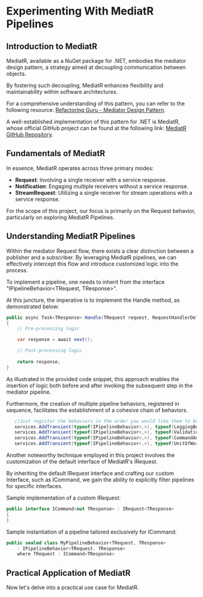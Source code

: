 # Experimenting With MediatR Pipelines

## Introduction to MediatR

MediatR, available as a NuGet package for .NET, embodies the mediator design pattern, a strategy aimed at decoupling communication between objects. 

By fostering such decoupling, MediatR enhances flexibility and maintainability within software architectures. 

For a comprehensive understanding of this pattern, you can refer to the following resource: [Refactoring Guru - Mediator Design Pattern](https://refactoring.guru/design-patterns/mediator). 

A well-established implementation of this pattern for .NET is MediatR, whose official GitHub project can be found at the following link: [MediatR GitHub Repository](https://github.com/jbogard/MediatR).

## Fundamentals of MediatR

In essence, MediatR operates across three primary modes:

- **Request**: Involving a single receiver with a service response.
- **Notification**: Engaging multiple receivers without a service response.
- **StreamRequest**: Utilizing a single receiver for stream operations with a service response.

For the scope of this project, our focus is primarily on the Request behavior, particularly on exploring MediatR Pipelines.

## Understanding MediatR Pipelines

Within the mediator Request flow, there exists a clear distinction between a publisher and a subscriber. 
By leveraging MediatR pipelines, we can effectively intercept this flow and introduce customized logic into the process.

To implement a pipeline, one needs to inherit from the interface "IPipelineBehavior<TRequest, TResponse>". 

At this juncture, the imperative is to implement the Handle method, as demonstrated below:

```csharp
public async Task<TResponse> Handle(TRequest request, RequestHandlerDelegate<TResponse> next, CancellationToken cancellationToken)
{
    // Pre-processing logic

    var response = await next();

    // Post-processing logic
    
    return response;
}
```

As illustrated in the provided code snippet, this approach enables the insertion of logic both before and after invoking the subsequent step in the mediator pipeline.

Furthermore, the creation of multiple pipeline behaviors, registered in sequence, facilitates the establishment of a cohesive chain of behaviors.

```csharp
   //Just register the behaviors in the order you would like them to be called.
   services.AddTransient(typeof(IPipelineBehavior<,>), typeof(LoggingBehavior<,>));
   services.AddTransient(typeof(IPipelineBehavior<,>), typeof(ValidationBehavior<,>));
   services.AddTransient(typeof(IPipelineBehavior<,>), typeof(CommandAuthorizationBehavior<,>));
   services.AddTransient(typeof(IPipelineBehavior<,>), typeof(UnitOfWorkBehavior<,>));

```


Another noteworthy technique employed in this project involves the customization of the default interface of MediatR's IRequest.

By inheriting the default IRequest interface and crafting our custom Interface, such as ICommand, we gain the ability to explicitly filter pipelines for specific interfaces.

Sample implementation of a custom IRequest:

```csharp
public interface ICommand<out TResponse> : IRequest<TResponse>
{
}
```

Sample instantiation of a pipeline tailored exclusively for ICommand:

```csharp
public sealed class MyPipelineBehavior<TRequest, TResponse>
    : IPipelineBehavior<TRequest, TResponse>
    where TRequest : ICommand<TResponse>
```

## Practical Application of MediatR

Now let's delve into a practical use case for MediatR.